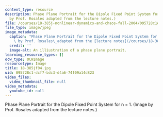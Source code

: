 ```yaml
---
content_type: resource
description: Phase Plane Portrait for the Dipole Fixed Point System for n = 1. (Image
  by Prof. Rosales adapted from the lecture notes.)
file: /courses/18-385j-nonlinear-dynamics-and-chaos-fall-2004/095728c1dcf7bdc3d4a674f09a14d823_18-385jf04.jpg
file_type: image/jpeg
image_metadata:
  caption: "Phase Plane Portrait for the Dipole Fixed Point System for n = 1. (Image\
    \ by Prof. Rosales\_adapted from the [lecture notes](/courses/18-385j-nonlinear-dynamics-and-chaos-fall-2004/pages/lecture-notes).)"
  credit: ''
  image-alt: An illiustration of a phase plane portrait.
learning_resource_types: []
ocw_type: OCWImage
resourcetype: Image
title: 18-385jf04.jpg
uid: 095728c1-dcf7-bdc3-d4a6-74f09a14d823
video_files:
  video_thumbnail_file: null
video_metadata:
  youtube_id: null
---
```

Phase Plane Portrait for the Dipole Fixed Point System for n = 1. (Image by Prof. Rosales adapted from the lecture notes.)

